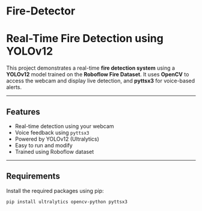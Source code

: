 # Fire-Detector
# Real-Time Fire Detection using YOLOv12

This project demonstrates a real-time **fire detection system** using a **YOLOv12** model trained on the **Roboflow Fire Dataset**. It uses **OpenCV** to access the webcam and display live detection, and **pyttsx3** for voice-based alerts.

---

##  Features

-  Real-time detection using your webcam
-  Voice feedback using `pyttsx3`
-  Powered by YOLOv12 (Ultralytics)
-  Easy to run and modify
-  Trained using Roboflow dataset

---

##  Requirements

Install the required packages using pip:

```bash
pip install ultralytics opencv-python pyttsx3
